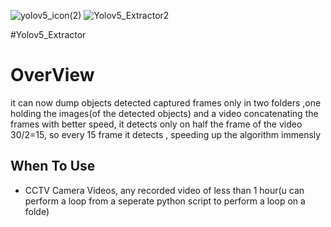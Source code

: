 ![yolov5_icon(2)](https://user-images.githubusercontent.com/33643615/202762501-eeeb9514-cf6a-4f24-a20d-435b1646dc10.png)              ![Yolov5_Extractor2](https://user-images.githubusercontent.com/33643615/202762792-a94d4b0c-aef2-49bb-959c-d27a9cba7051.png)


#Yolov5_Extractor

<h1>OverView</h1>
it can now dump objects detected captured frames  only in two folders ,one holding the images(of the detected objects) and a video concatenating the frames with better speed, it detects only on half the frame of the video 30/2=15, so every 15 frame it detects , speeding up the algorithm immensly


## When To Use

- CCTV Camera Videos, any recorded video of less than 1 hour(u can perform a loop from a seperate python script to perform a loop on a folde)
